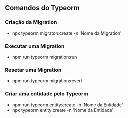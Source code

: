 ## Comandos do Typeorm

### Criação da Migration
- npx typeorm migraton:create -n 'Nome da Migration'

### Executar uma Migration
- npm run typeorm migration:run

### Resetar uma Migration
- npm run typeorm migration:revert

### Criar uma entidade pelo Typeorm
- npm run typeorm entity:create -n 'Nome da Entidade'
- npx typeorm entity:create -n 'Nome da Entidade'
